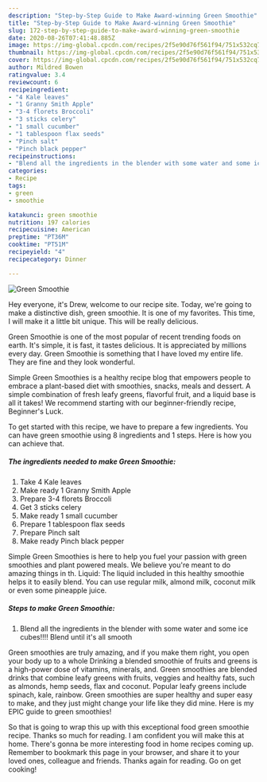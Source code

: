 ```yaml
---
description: "Step-by-Step Guide to Make Award-winning Green Smoothie"
title: "Step-by-Step Guide to Make Award-winning Green Smoothie"
slug: 172-step-by-step-guide-to-make-award-winning-green-smoothie
date: 2020-08-26T07:41:48.885Z
image: https://img-global.cpcdn.com/recipes/2f5e90d76f561f94/751x532cq70/green-smoothie-recipe-main-photo.jpg
thumbnail: https://img-global.cpcdn.com/recipes/2f5e90d76f561f94/751x532cq70/green-smoothie-recipe-main-photo.jpg
cover: https://img-global.cpcdn.com/recipes/2f5e90d76f561f94/751x532cq70/green-smoothie-recipe-main-photo.jpg
author: Mildred Bowen
ratingvalue: 3.4
reviewcount: 6
recipeingredient:
- "4 Kale leaves"
- "1 Granny Smith Apple"
- "3-4 florets Broccoli"
- "3 sticks celery"
- "1 small cucumber"
- "1 tablespoon flax seeds"
- "Pinch salt"
- "Pinch black pepper"
recipeinstructions:
- "Blend all the ingredients in the blender with some water and some ice cubes!!!! Blend until it&#39;s all smooth"
categories:
- Recipe
tags:
- green
- smoothie

katakunci: green smoothie 
nutrition: 197 calories
recipecuisine: American
preptime: "PT36M"
cooktime: "PT51M"
recipeyield: "4"
recipecategory: Dinner

---
```



![Green Smoothie](https://img-global.cpcdn.com/recipes/2f5e90d76f561f94/751x532cq70/green-smoothie-recipe-main-photo.jpg)

Hey everyone, it's Drew, welcome to our recipe site. Today, we're going to make a distinctive dish, green smoothie. It is one of my favorites. This time, I will make it a little bit unique. This will be really delicious.

Green Smoothie is one of the most popular of recent trending foods on earth. It's simple, it is fast, it tastes delicious. It is appreciated by millions every day. Green Smoothie is something that I have loved my entire life. They are fine and they look wonderful.

Simple Green Smoothies is a healthy recipe blog that empowers people to embrace a plant-based diet with smoothies, snacks, meals and dessert. A simple combination of fresh leafy greens, flavorful fruit, and a liquid base is all it takes! We recommend starting with our beginner-friendly recipe, Beginner&#39;s Luck.


To get started with this recipe, we have to prepare a few ingredients. You can have green smoothie using 8 ingredients and 1 steps. Here is how you can achieve that.

##### The ingredients needed to make Green Smoothie:

1. Take 4 Kale leaves
1. Make ready 1 Granny Smith Apple
1. Prepare 3-4 florets Broccoli
1. Get 3 sticks celery
1. Make ready 1 small cucumber
1. Prepare 1 tablespoon flax seeds
1. Prepare Pinch salt
1. Make ready Pinch black pepper


Simple Green Smoothies is here to help you fuel your passion with green smoothies and plant powered meals. We believe you&#39;re meant to do amazing things in th. Liquid: The liquid included in this healthy smoothie helps it to easily blend. You can use regular milk, almond milk, coconut milk or even some pineapple juice. 

##### Steps to make Green Smoothie:

1. Blend all the ingredients in the blender with some water and some ice cubes!!!! Blend until it&#39;s all smooth


Green smoothies are truly amazing, and if you make them right, you open your body up to a whole Drinking a blended smoothie of fruits and greens is a high-power dose of vitamins, minerals, and. Green smoothies are blended drinks that combine leafy greens with fruits, veggies and healthy fats, such as almonds, hemp seeds, flax and coconut. Popular leafy greens include spinach, kale, rainbow. Green smoothies are super healthy and super easy to make, and they just might change your life like they did mine. Here is my EPIC guide to green smoothies! 

So that is going to wrap this up with this exceptional food green smoothie recipe. Thanks so much for reading. I am confident you will make this at home. There's gonna be more interesting food in home recipes coming up. Remember to bookmark this page in your browser, and share it to your loved ones, colleague and friends. Thanks again for reading. Go on get cooking!
